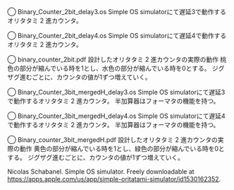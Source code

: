 ◯ Binary_Counter_2bit_delay3.os
Simple OS simulatorにて遅延3で動作するオリタタミ 2 進カウンタ。

◯ Binary_Counter_2bit_delay4.os
Simple OS simulatorにて遅延4で動作するオリタタミ 2 進カウンタ。

◯ binary_counter_2bit.pdf
設計したオリタタミ 2 進カウンタの実際の動作
桃色の部分が縮んでいる時を1とし、水色の部分が縮んでいる時を0とする。
ジグザグ進むごとに、カウンタの値が1ずつ増えていく。



◯ Binary_Counter_3bit_mergedH_delay3.os
Simple OS simulatorにて遅延3で動作するオリタタミ 2 進カウンタ。
半加算器はフォーマタの機能を持つ。

◯ Binary_Counter_3bit_mergedH_delay4.os
Simple OS simulatorにて遅延4で動作するオリタタミ 2 進カウンタ。
半加算器はフォーマタの機能を持つ。

◯ Binary_counter_3bit_mergedH.pdf
設計したオリタタミ 2 進カウンタの実際の動作
黄色の部分が縮んでいる時を1とし、緑色の部分が縮んでいる時を0とする。
ジグザグ進むごとに、カウンタの値が1ずつ増えていく。



Nicolas Schabanel. 
Simple OS simulator. 
Freely downloadable at 
https://apps.apple.com/us/app/simple-oritatami-simulator/id1530162352.
